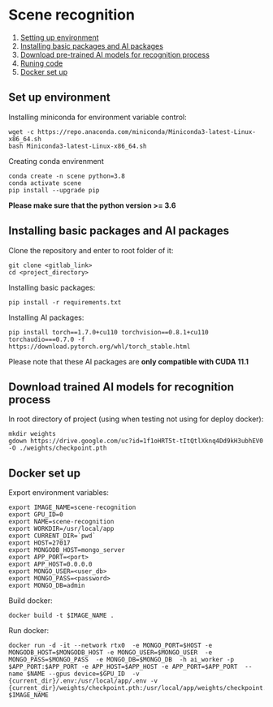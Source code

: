 # Scene recognition

1. [Setting up environment](#set-up-environment)
2. [Installing basic packages and AI packages](#install-basic-packages-and-ai-packages)
3. [Download pre-trained AI models for recognition process](#download-trained-ai-models-for-recognition-process)
4. [Runing code](#Running-code)
5. [Docker set up](#docker-set-up)

## Set up environment
Installing miniconda for environment variable control:
```
wget -c https://repo.anaconda.com/miniconda/Miniconda3-latest-Linux-x86_64.sh
bash Miniconda3-latest-Linux-x86_64.sh
```
Creating conda envirenment
```
conda create -n scene python=3.8
conda activate scene 
pip install --upgrade pip
```
**Please make sure that the python version >= 3.6**
## Installing basic packages and AI packages
Clone the repository and enter to root folder of it:
```
git clone <gitlab_link>
cd <project_directory>
```
Installing basic packages:
```
pip install -r requirements.txt
```
Installing AI packages:
```
pip install torch==1.7.0+cu110 torchvision==0.8.1+cu110 torchaudio===0.7.0 -f https://download.pytorch.org/whl/torch_stable.html
```
Please note that these AI packages are **only compatible with CUDA 11.1**

## Download trained AI models for recognition process
In root directory of project (using when testing not using for deploy docker):
```
mkdir weights
gdown https://drive.google.com/uc?id=1f1oHRT5t-tItQtlXknq4Dd9kH3ubhEV0 -O ./weights/checkpoint.pth
```

## Docker set up

Export environment variables:
```
export IMAGE_NAME=scene-recognition
export GPU_ID=0
export NAME=scene-recognition
export WORKDIR=/usr/local/app
export CURRENT_DIR=`pwd`
export HOST=27017
export MONGODB_HOST=mongo_server
export APP_PORT=<port>
export APP_HOST=0.0.0.0
export MONGO_USER=<user_db>
export MONGO_PASS=<password>
export MONGO_DB=admin
```

Build docker:  
```
docker build -t $IMAGE_NAME .
``` 
Run docker:
```
docker run -d -it --network rtx0  -e MONGO_PORT=$HOST -e MONGODB_HOST=$MONGODB_HOST -e MONGO_USER=$MONGO_USER  -e MONGO_PASS=$MONGO_PASS  -e MONGO_DB=$MONGO_DB  -h ai_worker -p $APP_PORT:$APP_PORT -e APP_HOST=$APP_HOST -e APP_PORT=$APP_PORT  --name $NAME --gpus device=$GPU_ID  -v {current_dir}/.env:/usr/local/app/.env -v  {current_dir}/weights/checkpoint.pth:/usr/local/app/weights/checkpoint.pth  $IMAGE_NAME
```
